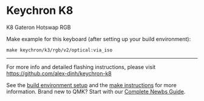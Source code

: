 # Keychron K8

K8 Gateron Hotswap RGB

Make example for this keyboard (after setting up your build environment):

    make keychron/k3/rgb/v2/optical:via_iso

    
* * *
For more info and detailed flashing instructions, please visit https://github.com/alex-dinh/keychron-k8

See the [build environment setup](https://docs.qmk.fm/#/getting_started_build_tools) and the [make instructions](https://docs.qmk.fm/#/getting_started_make_guide) for more information. Brand new to QMK? Start with our [Complete Newbs Guide](https://docs.qmk.fm/#/newbs).
